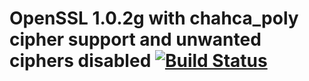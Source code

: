 # OpenSSL 1.0.2g with chahca_poly cipher support and unwanted ciphers disabled [![Build Status](https://travis-ci.org/frezbo/openssl_mod.svg)](https://api.travis-ci.org/frezbo/openssl_mod)

